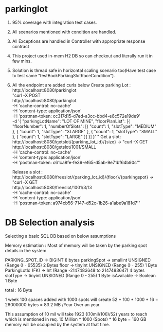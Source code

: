 # parkinglot

1) 95% coverage with integration test cases.
2) All scenarios mentioned with condition are handled.
3) All Exceptions are handled in Controller with appropriate response contract 
4) This project used in-mem H2 DB so can checkout and literally run it in few mins.
5) Solution is thread safe in horizontal scaling scenario too(Have test case to test same "testBookParkingSlotRaceCondition").
6) All the endpoint are added curls below
      Create parking Lot : http://localhost:8080/parkinglot  
               "curl -X POST \
                  http://localhost:8080/parkinglot \
                  -H 'cache-control: no-cache' \
                  -H 'content-type: application/json' \
                  -H 'postman-token: cc317d15-d7ed-a3cc-bbd4-e6c572e19de9' \
                  -d '{
                  "parkingLotName": "LOT OF MINE",
                  "floorPlanList": [{
                  "floorNumber": 1,
                  "numberOfSlots": [{
                  "count": 1,
                  "slotType": "MEDIUM"
                  }, {
                  "count": 1,
                  "slotType": "XLARGE"
                  }, {
                  "count": 1,
                  "slotType": "SMALL"
                  }, {
                  "count": 1,
                  "slotType": "LARGE"
                  }]
                  }]
                  }'
               "
   Get a slot:  http://localhost:8080/getslot/{parking_lot_id}/{size}  -> "curl -X GET \
                http://localhost:8080/getslot/1001/SMALL \
                -H 'cache-control: no-cache' \
                -H 'content-type: application/json' \
                -H 'postman-token: c61ca8fe-fe39-ef65-d5ab-9e71bf64b90c'"
         
   Release a slot :  http://localhost:8080/freeslot/{parking_lot_id}/{floor}/{parkingspot} -> "curl -X GET \
       http://localhost:8080/freeslot/1001/3/13 \
      -H 'cache-control: no-cache' \
      -H 'content-type: application/json' \
      -H 'postman-token: a974cb56-7147-d52c-1b26-a1abe9a181d7'"
        

# DB Selection analysis
Selecting a basic SQL DB based on below assumptions

Memory estimation :
Most of memory will be taken by the parking spot details in the system.


PARKING_SPOT_ID -> BIGINT 8 bytes
parkingSpot -> smallint UNSIGNED (Range  0 - 65535)  2 Bytes
floor -> tinyint UNSIGNED (Range 0 - 255) 1 Byte
ParkingLotId (FK) -> Int (Range -2147483648 to 2147483647) 4 bytes
slotType -> tinyint UNSIGNED (Range 0 - 255) 1 Byte
isAvailable -> Boolean 1 Byte

total : 16 Byte

1 week 100 spaces added with 1000 spots will create
52 * 100 * 1000 * 16  = 26000000 bytes  = 83.2 MB /Year
Over an year.

This assumption of 10 mil will take 1923 ((10mil/100)/52) years to reach which is mentioned in req.
10 Million * 1000 (Spots) * 16 byte  = 160 GB memory will be occupied by the system at that time.
